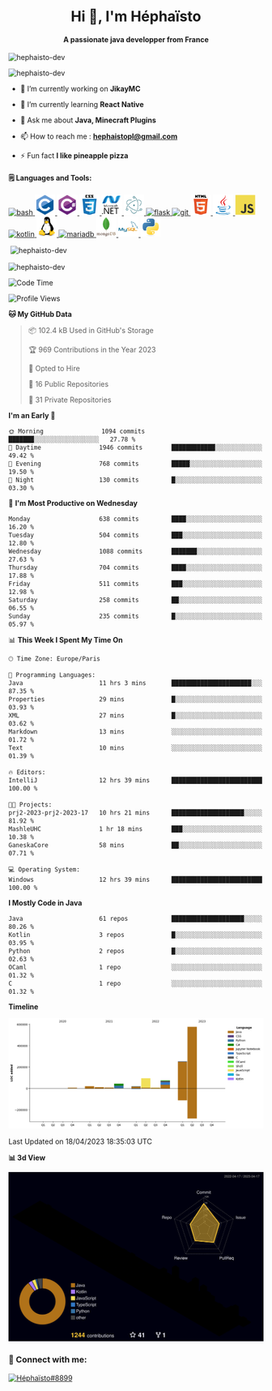 <h1 align="center">Hi 👋, I'm Héphaïsto</h1>
<h4 align="center">A passionate java developper from France</h4>

<p align="left"> <img src="https://komarev.com/ghpvc/?username=hephaisto-dev&label=Profile%20views&color=0e75b6&style=flat" alt="hephaisto-dev" /> </p>

<img src="https://github-profile-trophy.vercel.app/?username=hephaisto-dev&no-bg=true&theme=algolia&no-frame=true&row=1" alt="hephaisto-dev" />

- 🔭 I’m currently working on **JikayMC**

- 🌱 I’m currently learning **React Native**

- 💬 Ask me about **Java, Minecraft Plugins**

- 📫 How to reach me : **hephaistopl@gmail.com**

- ⚡ Fun fact **I like pineapple pizza**

<h4 align="left">🗒️ Languages and Tools:</h4>
<p align="left"> <a href="https://www.gnu.org/software/bash/" target="_blank" rel="noreferrer"> <img src="https://www.vectorlogo.zone/logos/gnu_bash/gnu_bash-icon.svg" alt="bash" width="40" height="40"/> </a> <a href="https://www.cprogramming.com/" target="_blank" rel="noreferrer"> <img src="https://raw.githubusercontent.com/devicons/devicon/master/icons/c/c-original.svg" alt="c" width="40" height="40"/> </a> <a href="https://www.w3schools.com/cs/" target="_blank" rel="noreferrer"> <img src="https://raw.githubusercontent.com/devicons/devicon/master/icons/csharp/csharp-original.svg" alt="csharp" width="40" height="40"/> </a> <a href="https://www.w3schools.com/css/" target="_blank" rel="noreferrer"> <img src="https://raw.githubusercontent.com/devicons/devicon/master/icons/css3/css3-original-wordmark.svg" alt="css3" width="40" height="40"/> </a> <a href="https://dotnet.microsoft.com/" target="_blank" rel="noreferrer"> <img src="https://raw.githubusercontent.com/devicons/devicon/master/icons/dot-net/dot-net-original-wordmark.svg" alt="dotnet" width="40" height="40"/> </a> <a href="https://www.electronjs.org" target="_blank" rel="noreferrer"> <img src="https://raw.githubusercontent.com/devicons/devicon/master/icons/electron/electron-original.svg" alt="electron" width="40" height="40"/> </a> <a href="https://flask.palletsprojects.com/" target="_blank" rel="noreferrer"> <img src="https://www.vectorlogo.zone/logos/pocoo_flask/pocoo_flask-icon.svg" alt="flask" width="40" height="40"/> </a> <a href="https://git-scm.com/" target="_blank" rel="noreferrer"> <img src="https://www.vectorlogo.zone/logos/git-scm/git-scm-icon.svg" alt="git" width="40" height="40"/> </a> <a href="https://www.w3.org/html/" target="_blank" rel="noreferrer"> <img src="https://raw.githubusercontent.com/devicons/devicon/master/icons/html5/html5-original-wordmark.svg" alt="html5" width="40" height="40"/> </a> <a href="https://www.java.com" target="_blank" rel="noreferrer"> <img src="https://raw.githubusercontent.com/devicons/devicon/master/icons/java/java-original.svg" alt="java" width="40" height="40"/> </a> <a href="https://developer.mozilla.org/en-US/docs/Web/JavaScript" target="_blank" rel="noreferrer"> <img src="https://raw.githubusercontent.com/devicons/devicon/master/icons/javascript/javascript-original.svg" alt="javascript" width="40" height="40"/> </a> <a href="https://kotlinlang.org" target="_blank" rel="noreferrer"> <img src="https://www.vectorlogo.zone/logos/kotlinlang/kotlinlang-icon.svg" alt="kotlin" width="40" height="40"/> </a> <a href="https://www.linux.org/" target="_blank" rel="noreferrer"> <img src="https://raw.githubusercontent.com/devicons/devicon/master/icons/linux/linux-original.svg" alt="linux" width="40" height="40"/> </a> <a href="https://mariadb.org/" target="_blank" rel="noreferrer"> <img src="https://www.vectorlogo.zone/logos/mariadb/mariadb-icon.svg" alt="mariadb" width="40" height="40"/> </a> <a href="https://www.mongodb.com/" target="_blank" rel="noreferrer"> <img src="https://raw.githubusercontent.com/devicons/devicon/master/icons/mongodb/mongodb-original-wordmark.svg" alt="mongodb" width="40" height="40"/> </a> <a href="https://www.mysql.com/" target="_blank" rel="noreferrer"> <img src="https://raw.githubusercontent.com/devicons/devicon/master/icons/mysql/mysql-original-wordmark.svg" alt="mysql" width="40" height="40"/> </a> <a href="https://www.python.org" target="_blank" rel="noreferrer"> <img src="https://raw.githubusercontent.com/devicons/devicon/master/icons/python/python-original.svg" alt="python" width="40" height="40"/> </a> </p>


<p>&nbsp;<img align="center" src="https://github-readme-stats.vercel.app/api?username=hephaisto-dev&show_icons=true&locale=en&theme=transparent&count_private=true" alt="hephaisto-dev" /></p>

<p><img align="center" src="https://github-readme-streak-stats.herokuapp.com/?user=hephaisto-dev&theme=transparent" alt="hephaisto-dev" /></p>

<!--START_SECTION:waka-->
![Code Time](http://img.shields.io/badge/Code%20Time-93%20hrs%205%20mins-blue)

![Profile Views](http://img.shields.io/badge/Profile%20Views-2-blue)

**🐱 My GitHub Data** 

> 📦 102.4 kB Used in GitHub's Storage 
 > 
> 🏆 969 Contributions in the Year 2023
 > 
> 💼 Opted to Hire
 > 
> 📜 16 Public Repositories 
 > 
> 🔑 31 Private Repositories 
 > 
**I'm an Early 🐤** 

```text
🌞 Morning                1094 commits        ███████░░░░░░░░░░░░░░░░░░   27.78 % 
🌆 Daytime                1946 commits        ████████████░░░░░░░░░░░░░   49.42 % 
🌃 Evening                768 commits         █████░░░░░░░░░░░░░░░░░░░░   19.50 % 
🌙 Night                  130 commits         █░░░░░░░░░░░░░░░░░░░░░░░░   03.30 % 
```
📅 **I'm Most Productive on Wednesday** 

```text
Monday                   638 commits         ████░░░░░░░░░░░░░░░░░░░░░   16.20 % 
Tuesday                  504 commits         ███░░░░░░░░░░░░░░░░░░░░░░   12.80 % 
Wednesday                1088 commits        ███████░░░░░░░░░░░░░░░░░░   27.63 % 
Thursday                 704 commits         ████░░░░░░░░░░░░░░░░░░░░░   17.88 % 
Friday                   511 commits         ███░░░░░░░░░░░░░░░░░░░░░░   12.98 % 
Saturday                 258 commits         ██░░░░░░░░░░░░░░░░░░░░░░░   06.55 % 
Sunday                   235 commits         █░░░░░░░░░░░░░░░░░░░░░░░░   05.97 % 
```


📊 **This Week I Spent My Time On** 

```text
🕑︎ Time Zone: Europe/Paris

💬 Programming Languages: 
Java                     11 hrs 3 mins       ██████████████████████░░░   87.35 % 
Properties               29 mins             █░░░░░░░░░░░░░░░░░░░░░░░░   03.93 % 
XML                      27 mins             █░░░░░░░░░░░░░░░░░░░░░░░░   03.62 % 
Markdown                 13 mins             ░░░░░░░░░░░░░░░░░░░░░░░░░   01.72 % 
Text                     10 mins             ░░░░░░░░░░░░░░░░░░░░░░░░░   01.39 % 

🔥 Editors: 
IntelliJ                 12 hrs 39 mins      █████████████████████████   100.00 % 

🐱‍💻 Projects: 
prj2-2023-prj2-2023-17   10 hrs 21 mins      ████████████████████░░░░░   81.92 % 
MashleUHC                1 hr 18 mins        ███░░░░░░░░░░░░░░░░░░░░░░   10.38 % 
GaneskaCore              58 mins             ██░░░░░░░░░░░░░░░░░░░░░░░   07.71 % 

💻 Operating System: 
Windows                  12 hrs 39 mins      █████████████████████████   100.00 % 
```

**I Mostly Code in Java** 

```text
Java                     61 repos            ████████████████████░░░░░   80.26 % 
Kotlin                   3 repos             █░░░░░░░░░░░░░░░░░░░░░░░░   03.95 % 
Python                   2 repos             █░░░░░░░░░░░░░░░░░░░░░░░░   02.63 % 
OCaml                    1 repo              ░░░░░░░░░░░░░░░░░░░░░░░░░   01.32 % 
C                        1 repo              ░░░░░░░░░░░░░░░░░░░░░░░░░   01.32 % 
```



**Timeline**

![Lines of Code chart](https://raw.githubusercontent.com/Hephaisto-dev/Hephaisto-dev/main/assets/bar_graph.png)


 Last Updated on 18/04/2023 18:35:03 UTC
<!--END_SECTION:waka-->
**📊 3d View**

![3d chart](https://github.com/Hephaisto-dev/Hephaisto-dev/blob/main/profile-3d-contrib/profile-night-rainbow.svg)

<h3 align="left">🤝 Connect with me:</h3>
<p align="left">
<a href="https://discord.gg/Héphaïsto#8899" target="blank"><img align="center" src="https://raw.githubusercontent.com/rahuldkjain/github-profile-readme-generator/master/src/images/icons/Social/discord.svg" alt="Héphaïsto#8899" height="30" width="40" /></a>
</p>

